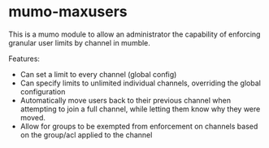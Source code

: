 mumo-maxusers
=============

This is a mumo module to allow an administrator the capability of enforcing granular user limits by channel in mumble.

Features:
- Can set a limit to every channel (global config)
- Can specify limits to unlimited individual channels, overriding the global configuration
- Automatically move users back to their previous channel when attempting to join a full channel, while letting them know why they were moved.
- Allow for groups to be exempted from enforcement on channels based on the group/acl applied to the channel

